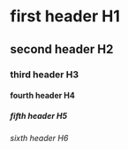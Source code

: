 # first header H1
## second header H2
### third header H3
#### fourth header H4
##### fifth header H5
###### sixth header H6
